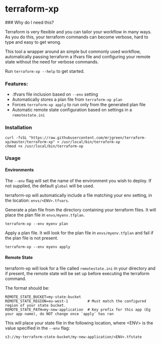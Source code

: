 # terraform-xp

### Why do I need this?

Terraform is very flexible and you can tailor your workflow in many ways. As you do this, your terraform commands
can become verbose, hard to type and easy to get wrong.

This tool a wrapper around an simple but commonly used workflow, automatically passing terraform a tfvars file and configuring
your remote state without the need for verbose commands.

Run `terraform-xp --help` to get started.

### Features:

* .tfvars file inclusion based on `--env` setting
* Automatically stores a plan file from `terraform-xp plan`
* Forces `terraform-xp apply` to run only from the generated plan file
* Automatic remote state configuration based on settings in a `remotestate.ini`

### Installation

    curl -fsSL "https://raw.githubusercontent.com/mrjgreen/terraform-xp/master/terraform-xp" > /usr/local/bin/terraform-xp
    chmod +x /usr/local/bin/terraform-xp
    
### Usage

#### Environments

The `--env` flag will set the name of the environment you wish to deploy. If not supplied, the default `global` will be used.

terraform-xp will automatically include a file matching your env setting, in the location: `envs/<ENV>.tfvars`.

Generate a plan file from the directory containing your terraform files. It will place the plan file in `envs/myenv.tfplan`.

    terraform-xp --env myenv plan
    

Apply a plan file. It will look for the plan file in `envs/myenv.tfplan` and fail if the plan file is not present.

    terraform-xp --env myenv apply
    
#### Remote State

terraform-xp will look for a file called `remotestate.ini` in your directory and if present, the remote state will be set up before executing the terraform command.

The format should be:

    REMOTE_STATE_BUCKET=my-state-bucket
    REMOTE_STATE_REGION=eu-west-1         # Must match the configured region of your state bucket.
    REMOTE_STATE_PATH=my-new-application  # Key prefix for this app (Eg your app name), do NOT change once `apply` has ran


This will place your state file in the following location, where \<ENV\> is the value specified in the `--env` flag:

    s3://my-terraform-state-bucket/my-new-application/<ENV>.tfstate

